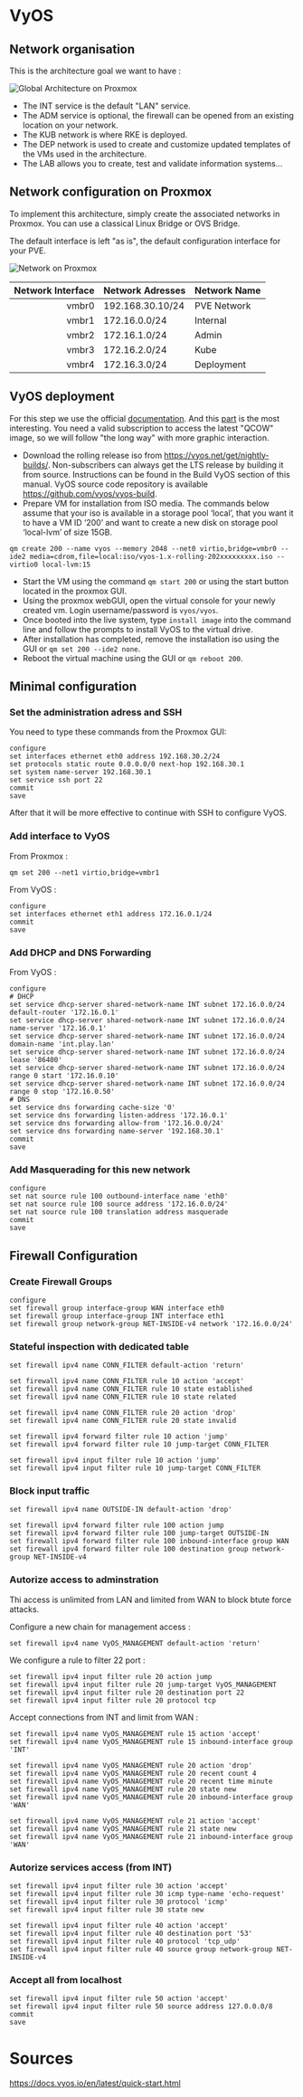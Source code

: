 # VyOS

## Network organisation

This is the architecture goal we want to have :

![Global Architecture on Proxmox](docs/images/architecture_PVE.png)

  * The INT service is the default "LAN" service.
  * The ADM service is optional, the firewall can be opened from an existing location on your network.
  * The KUB network is where RKE is deployed.
  * The DEP network is used to create and customize updated templates of the VMs used in the architecture.
  * The LAB allows you to create, test and validate information systems...

## Network configuration on Proxmox

To implement this architecture, simply create the associated networks in Proxmox. You can use a classical Linux Bridge or OVS Bridge.

The default interface is left "as is", the default configuration interface for your PVE.

![Network on Proxmox](docs/images/proxmox_network.png)

| Network Interface | Network Adresses | Network Name |
|------------------:|------------------|--------------|
|              vmbr0|  192.168.30.10/24| PVE Network  |
|              vmbr1|     172.16.0.0/24| Internal     |
|              vmbr2|     172.16.1.0/24| Admin        |
|              vmbr3|     172.16.2.0/24| Kube         |
|              vmbr4|     172.16.3.0/24| Deployment   |

## VyOS deployment

For this step we use the official [documentation](https://docs.vyos.io/en/latest/). And this [part](https://docs.vyos.io/en/latest/installation/virtual/proxmox.html) is the most interesting. You need a valid subscription to access the latest "QCOW" image, so we will follow "the long way" with more graphic interaction.

  * Download the rolling release iso from https://vyos.net/get/nightly-builds/. Non-subscribers can always get the LTS release by building it from source. Instructions can be found in the Build VyOS section of this manual. VyOS source code repository is available https://github.com/vyos/vyos-build.
  * Prepare VM for installation from ISO media. The commands below assume that your iso is available in a storage pool ‘local’, that you want it to have a VM ID ‘200’ and want to create a new disk on storage pool ‘local-lvm’ of size 15GB.

```
qm create 200 --name vyos --memory 2048 --net0 virtio,bridge=vmbr0 --ide2 media=cdrom,file=local:iso/vyos-1.x-rolling-202xxxxxxxxx.iso --virtio0 local-lvm:15
```
  * Start the VM using the command ```qm start 200``` or using the start button located in the proxmox GUI.
  * Using the proxmox webGUI, open the virtual console for your newly created vm. Login username/password is ```vyos/vyos```.
  * Once booted into the live system, type ```install image``` into the command line and follow the prompts to install VyOS to the virtual drive.
  * After installation has completed, remove the installation iso using the GUI or ```qm set 200 --ide2 none```.
  * Reboot the virtual machine using the GUI or ```qm reboot 200```.

## Minimal configuration

### Set the administration adress and SSH

You need to type these commands from the Proxmox GUI:

```
configure
set interfaces ethernet eth0 address 192.168.30.2/24
set protocols static route 0.0.0.0/0 next-hop 192.168.30.1
set system name-server 192.168.30.1
set service ssh port 22
commit
save
```
After that it will be more effective to continue with SSH to configure VyOS.

### Add interface to VyOS

From Proxmox :

```
qm set 200 --net1 virtio,bridge=vmbr1
```
From VyOS :
```
configure
set interfaces ethernet eth1 address 172.16.0.1/24
commit
save
```
### Add DHCP and DNS Forwarding

From VyOS :
```
configure
# DHCP
set service dhcp-server shared-network-name INT subnet 172.16.0.0/24 default-router '172.16.0.1'
set service dhcp-server shared-network-name INT subnet 172.16.0.0/24 name-server '172.16.0.1'
set service dhcp-server shared-network-name INT subnet 172.16.0.0/24 domain-name 'int.play.lan'
set service dhcp-server shared-network-name INT subnet 172.16.0.0/24 lease '86400'
set service dhcp-server shared-network-name INT subnet 172.16.0.0/24 range 0 start '172.16.0.10'
set service dhcp-server shared-network-name INT subnet 172.16.0.0/24 range 0 stop '172.16.0.50'
# DNS
set service dns forwarding cache-size '0'
set service dns forwarding listen-address '172.16.0.1'
set service dns forwarding allow-from '172.16.0.0/24'
set service dns forwarding name-server '192.168.30.1'
commit
save
```

### Add Masquerading for this new network

```
configure
set nat source rule 100 outbound-interface name 'eth0'
set nat source rule 100 source address '172.16.0.0/24'
set nat source rule 100 translation address masquerade
commit
save
```

## Firewall Configuration

### Create Firewall Groups

```
configure
set firewall group interface-group WAN interface eth0
set firewall group interface-group INT interface eth1
set firewall group network-group NET-INSIDE-v4 network '172.16.0.0/24'
```

### Stateful inspection with dedicated table

```
set firewall ipv4 name CONN_FILTER default-action 'return'

set firewall ipv4 name CONN_FILTER rule 10 action 'accept'
set firewall ipv4 name CONN_FILTER rule 10 state established
set firewall ipv4 name CONN_FILTER rule 10 state related

set firewall ipv4 name CONN_FILTER rule 20 action 'drop'
set firewall ipv4 name CONN_FILTER rule 20 state invalid

set firewall ipv4 forward filter rule 10 action 'jump'
set firewall ipv4 forward filter rule 10 jump-target CONN_FILTER

set firewall ipv4 input filter rule 10 action 'jump'
set firewall ipv4 input filter rule 10 jump-target CONN_FILTER
```

### Block input traffic

```
set firewall ipv4 name OUTSIDE-IN default-action 'drop'

set firewall ipv4 forward filter rule 100 action jump
set firewall ipv4 forward filter rule 100 jump-target OUTSIDE-IN
set firewall ipv4 forward filter rule 100 inbound-interface group WAN
set firewall ipv4 forward filter rule 100 destination group network-group NET-INSIDE-v4
```

### Autorize access to adminstration

Thi access is unlimited from LAN and limited from WAN to block btute force attacks.

Configure a new chain for management access :
```
set firewall ipv4 name VyOS_MANAGEMENT default-action 'return'
```
We configure a rule to filter 22 port :
```
set firewall ipv4 input filter rule 20 action jump
set firewall ipv4 input filter rule 20 jump-target VyOS_MANAGEMENT
set firewall ipv4 input filter rule 20 destination port 22
set firewall ipv4 input filter rule 20 protocol tcp
```
Accept connections from INT and limit from WAN :
```
set firewall ipv4 name VyOS_MANAGEMENT rule 15 action 'accept'
set firewall ipv4 name VyOS_MANAGEMENT rule 15 inbound-interface group 'INT'

set firewall ipv4 name VyOS_MANAGEMENT rule 20 action 'drop'
set firewall ipv4 name VyOS_MANAGEMENT rule 20 recent count 4
set firewall ipv4 name VyOS_MANAGEMENT rule 20 recent time minute
set firewall ipv4 name VyOS_MANAGEMENT rule 20 state new
set firewall ipv4 name VyOS_MANAGEMENT rule 20 inbound-interface group 'WAN'

set firewall ipv4 name VyOS_MANAGEMENT rule 21 action 'accept'
set firewall ipv4 name VyOS_MANAGEMENT rule 21 state new
set firewall ipv4 name VyOS_MANAGEMENT rule 21 inbound-interface group 'WAN'
```

### Autorize services access (from INT)
```
set firewall ipv4 input filter rule 30 action 'accept'
set firewall ipv4 input filter rule 30 icmp type-name 'echo-request'
set firewall ipv4 input filter rule 30 protocol 'icmp'
set firewall ipv4 input filter rule 30 state new

set firewall ipv4 input filter rule 40 action 'accept'
set firewall ipv4 input filter rule 40 destination port '53'
set firewall ipv4 input filter rule 40 protocol 'tcp_udp'
set firewall ipv4 input filter rule 40 source group network-group NET-INSIDE-v4
```

### Accept all from localhost

```
set firewall ipv4 input filter rule 50 action 'accept'
set firewall ipv4 input filter rule 50 source address 127.0.0.0/8
commit
save
```

# Sources

https://docs.vyos.io/en/latest/quick-start.html